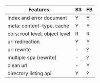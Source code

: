 | Features                       | S3| FB|
|--------------------------------|---|---|
| index and error document       | Y | Y |
| meta: content-type, cache      | Y | Y |
| cors: root level, object level | R | R |
| url redirection                | Y | Y |
| url rewrite                    | - | ? |
| multiple spa (rewrite)         | - | ? |
| clean url                      | - | Y |
| directory listing api          | Y | ? |

